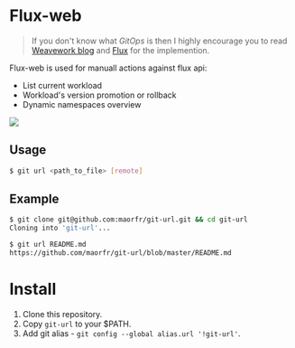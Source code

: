 # Flux-web

> If you don't know what *GitOps* is then I highly encourage you to read [Weavework blog](https://www.weave.works/technologies/gitops/) and [Flux](https://github.com/fluxcd/flux) for the implemention.

Flux-web is used for manuall actions against flux api:
* List current workload
* Workload's version promotion or rollback
* Dynamic namespaces overview

<img src="flux-web-01.gif"/>

## Usage

```sh
$ git url <path_to_file> [remote]
```

## Example

```sh
$ git clone git@github.com:maorfr/git-url.git && cd git-url
Cloning into 'git-url'...

$ git url README.md
https://github.com/maorfr/git-url/blob/master/README.md
```

# Install

1. Clone this repository.
2. Copy `git-url` to your $PATH.
3. Add git alias - `git config --global alias.url '!git-url'`.
